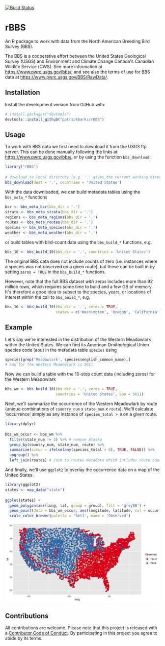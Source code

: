 
<!-- README.md is generated from README.Rmd. Please edit that file -->
[![Build Status](https://travis-ci.org/oharar/rBBS.svg?branch=master)](https://travis-ci.org/oharar/rBBS)

rBBS
====

An R package to work with data from the North American Breeding Bird Survey (BBS).

The BBS is a cooperative effort between the United States Geological Survey (USGS) and Environment and Climate Change Canada's Canadian Wildlife Service (CWS). See more information at <https://www.pwrc.usgs.gov/bbs/>, and see also the terms of use for BBS data at <https://www.pwrc.usgs.gov/BBS/RawData/>.

Installation
------------

Install the development version from GitHub with:

``` r
# install.packages("devtools")
devtools::install_github("patrickbarks/rBBS")
```

Usage
-----

To work with BBS data we first need to download it from the USGS ftp server. This can be done manually following the links at <https://www.pwrc.usgs.gov/bbs/>, or by using the function `bbs_download`:

``` r
library("rBBS")

# download to local directory (e.g. '.' gives the current working directory)
bbs_download(dest = '.', countries = 'United States')
```

With the data downloaded, we can build metadata tables using the `bbs_meta_*` functions

``` r
bcr <- bbs_meta_bcr(bbs_dir = '.')
strata <- bbs_meta_strata(bbs_dir = '.')
regions <- bbs_meta_regions(bbs_dir = '.')
routes <- bbs_meta_routes(bbs_dir = '.')
species <- bbs_meta_species(bbs_dir = '.')
weather <- bbs_meta_weather(bbs_dir = '.')
```

or build tables with bird-count data using the `bbs_build_*` functions, e.g.

``` r
bbs_10 <- bbs_build_10(bbs_dir = '.', countries = 'United States')
```

The original BBS data does not include counts of zero (i.e. instances where a species was not observed on a given route), but these can be built in by setting `zeros = TRUE` in the `bbs_build_*` functions.

However, note that the full BBS dataset *with* zeros includes more than 92 million rows, which requires some time to build and a few GB of memory. It's therefore a good idea to subset to the species, years, or locations of interest within the call to `bbs_build_*`, e.g.

``` r
bbs_10 <- bbs_build_10(bbs_dir = '.', zeros = TRUE,
                       states = c('Washington', 'Oregon', 'California'))
```

Example
-------

Let's say we're interested in the distribution of the Western Meadowlark within the United States. We can find its American Ornithological Union species code (aou) in the metadata table `species` using

``` r
species[grep('Meadowlark', species$english_common_name),]
# aou for the Western Meadowlark is 5011
```

Now we can build a table with the 10-stop count data (including zeros) for the Western Meadowlark

``` r
bbs_wm <- bbs_build_10(bbs_dir = '.', zeros = TRUE,
                       countries = 'United States', aou = 5011)
```

Next, we'll summarize the occurrence of the Western Meadowlark by route (unique combinations of `country_num` x `state_num` x `route`). We'll calculate 'occurrence' simply as any instance of `species_total > 0` on a given route.

``` r
library(dplyr)

bbs_wm_occur <- bbs_wm %>% 
  filter(state_num != 3) %>% # remove Alaska
  group_by(country_num, state_num, route) %>% 
  summarize(occur = ifelse(any(species_total > 0), TRUE, FALSE)) %>% 
  ungroup() %>% 
  left_join(routes) # join to routes metadata which includes route coordinates
```

And finally, we'll use `ggplot2` to overlay the occurrence data on a map of the United States.

``` r
library(ggplot2)
states <- map_data("state")

ggplot(states) + 
  geom_polygon(aes(long, lat, group = group), fill = 'grey80') +
  geom_point(data = bbs_wm_occur, aes(longitude, latitude, col = occur), size = 2) +
  scale_color_brewer(palette = 'Set1', name = 'Observed')
```

![](man/img/map.png)

Contributions
-------------

All contributions are welcome. Please note that this project is released with a [Contributor Code of Conduct](CONDUCT.md). By participating in this project you agree to abide by its terms.
